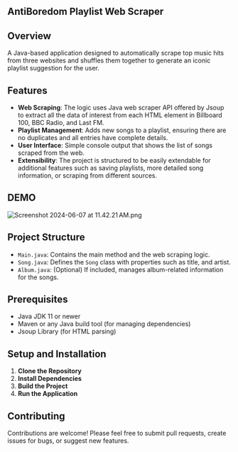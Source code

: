 ## AntiBoredom Playlist Web Scraper

## Overview
A Java-based application designed to automatically scrape top music hits from three websites and shuffles them together to generate an iconic playlist suggestion for the user.

## Features
- **Web Scraping**: The logic uses Java web scraper API offered by Jsoup to extract all the data of interest from each HTML element in Billboard 100, BBC Radio, and Last FM. 
- **Playlist Management**: Adds new songs to a playlist, ensuring there are no duplicates and all entries have complete details.
- **User Interface**: Simple console output that shows the list of songs scraped from the web.
- **Extensibility**: The project is structured to be easily extendable for additional features such as saving playlists, more detailed song information, or scraping from different sources.

## DEMO
![Screenshot 2024-06-07 at 11.42.21 AM.png](..%2F..%2FDesktop%2FScreenshot%202024-06-07%20at%2011.42.21%E2%80%AFAM.png)

## Project Structure
- `Main.java`: Contains the main method and the web scraping logic.
- `Song.java`: Defines the `Song` class with properties such as title, and artist.
- `Album.java`: (Optional) If included, manages album-related information for the songs.

## Prerequisites
- Java JDK 11 or newer
- Maven or any Java build tool (for managing dependencies)
- Jsoup Library (for HTML parsing)

## Setup and Installation
1. **Clone the Repository**
2. **Install Dependencies**
3. **Build the Project**
4. **Run the Application**

## Contributing
Contributions are welcome! Please feel free to submit pull requests, create issues for bugs, or suggest new features.


